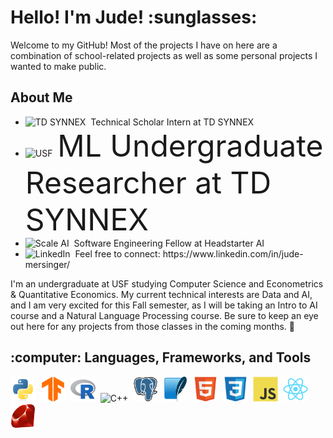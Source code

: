 <h1> Hello! I'm Jude! :sunglasses:</h1>
Welcome to my GitHub! Most of the projects I have on here are a combination of school-related projects as well as some personal projects I wanted to make public. 

<h2> About Me </h2>  
<ul>
  <li><img src="https://companieslogo.com/img/orig/SNX-e4f20926.png?t=1683358921" title="TD SYNNEX" alt="TD SYNNEX" height="30";/>&nbsp;   Technical Scholar Intern at TD SYNNEX </li>
  <li><img src="https://cfbdynasty.com/wp-content/uploads/2019/03/usf-logo.png" title="USF" alt="USF" height="30"/>&nbsp; <font size="1000">ML Undergraduate Researcher at TD SYNNEX</font></li>
  <li><img src="https://th.bing.com/th/id/OIP.XV7pO9nMwPDhK0-I2LcwQwAAAA?rs=1&pid=ImgDetMain" title="Headstarter AI" alt="Scale AI" height="30"/>&nbsp; Software Engineering Fellow at Headstarter AI</li>
  <li><img src="https://pngmind.com/wp-content/uploads/2019/08/Linkedin-Logo-Png-Transparent-Background-1.png" title="LinkedIn" alt="LinkedIn" height="30"/>&nbsp; Feel free to connect: https://www.linkedin.com/in/jude-mersinger/
</ul>

I'm an undergraduate at USF studying Computer Science and Econometrics & Quantitative Economics. My current technical interests are Data and AI, and I am very excited for this Fall semester, as I will be taking an Intro to AI course and a Natural Language Processing course. Be sure to keep an eye out here for any projects from those classes in the coming months. :robot: 

<h2>:computer: Languages, Frameworks, and Tools</h2>
<div>
    <img src="https://github.com/devicons/devicon/blob/master/icons/python/python-original.svg" title="Python" alt="Python" width="40" height="40"/>&nbsp;
    <img src="https://github.com/devicons/devicon/blob/master/icons/tensorflow/tensorflow-original.svg" title="TensorFlow" alt="TensorFlow" width="40" height="40"/>&nbsp;
    <img src="https://github.com/devicons/devicon/blob/master/icons/r/r-original.svg" title="R" alt="R" width="40" height="40"/>&nbsp;
    <img src="https://raw.githubusercontent.com/isocpp/logos/master/cpp_logo.png" title="C++" alt="C++" width="40" height="40"/>&nbsp;
    <img src="https://github.com/devicons/devicon/blob/master/icons/postgresql/postgresql-original.svg" title="PostgreSQL" alt="PostgreSQL" width="40" height="40"/>&nbsp;
    <img src="https://github.com/devicons/devicon/blob/master/icons/sqlite/sqlite-original.svg" title="SQLite" alt="SQLite" width="40" height="40"/>&nbsp;
    <img src="https://github.com/devicons/devicon/blob/master/icons/html5/html5-original.svg" title="HTML" alt="HTML" width="40" height="40"/>&nbsp;
    <img src="https://github.com/devicons/devicon/blob/master/icons/css3/css3-original.svg" title="CSS" alt="CSS" width="40" height="40"/>&nbsp;
    <img src="https://github.com/devicons/devicon/blob/master/icons/javascript/javascript-original.svg" title="JavaScript" alt="JavaScript" width="40" height="40"/>&nbsp;
    <img src="https://github.com/devicons/devicon/blob/master/icons/react/react-original.svg" title="React" alt="React" width="40" height="40"/>&nbsp;
    <img src="https://github.com/devicons/devicon/blob/master/icons/ruby/ruby-original.svg" title="Ruby" alt="Ruby" width="40" height="40"/>&nbsp;  
</div>
